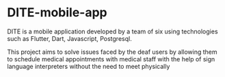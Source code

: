 # DITE-mobile-app

DITE is a mobile application developed by a team of six using technologies such as Flutter, Dart, Javascript, Postgresql.  

This project aims to solve issues faced by the deaf users by allowing them to schedule medical appointments with medical staff with the help of sign language interpreters without the need to meet physically
